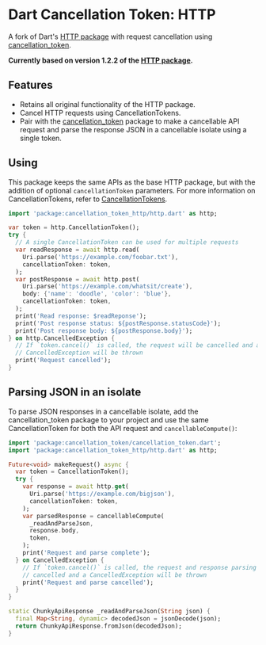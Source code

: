 # Dart Cancellation Token: HTTP

A fork of Dart's [HTTP package](https://pub.dev/packages/http) with request cancellation using [cancellation_token](https://pub.dev/packages/cancellation_token).

**Currently based on version 1.2.2 of the [HTTP package](https://pub.dev/packages/http/versions/1.2.2).**

## Features

* Retains all original functionality of the HTTP package.
* Cancel HTTP requests using CancellationTokens.
* Pair with the [cancellation_token](https://pub.dev/packages/cancellation_token) package to make a cancellable API request and parse the response JSON in a cancellable isolate using a single token.

## Using

This package keeps the same APIs as the base HTTP package, but with the addition of optional `cancellationToken` parameters. For more information on CancellationTokens, refer to [CancellationTokens](https://pub.dev/packages/cancellation_token#cancellation-tokens).

```dart
import 'package:cancellation_token_http/http.dart' as http;

var token = http.CancellationToken();
try {
  // A single CancellationToken can be used for multiple requests
  var readResponse = await http.read(
    Uri.parse('https://example.com/foobar.txt'),
    cancellationToken: token,
  );
  var postResponse = await http.post(
    Uri.parse('https://example.com/whatsit/create'),
    body: {'name': 'doodle', 'color': 'blue'},
    cancellationToken: token,
  );
  print('Read response: $readReponse');
  print('Post response status: ${postResponse.statusCode}');
  print('Post response body: ${postResponse.body}');
} on http.CancelledException {
  // If `token.cancel()` is called, the request will be cancelled and a
  // CancelledException will be thrown
  print('Request cancelled');
}
```

## Parsing JSON in an isolate

To parse JSON responses in a cancellable isolate, add the cancellation_token package to your project and use the same CancellationToken for both the API request and `cancellableCompute()`:

```dart
import 'package:cancellation_token/cancellation_token.dart';
import 'package:cancellation_token_http/http.dart' as http;

Future<void> makeRequest() async {
  var token = CancellationToken();
  try {
    var response = await http.get(
      Uri.parse('https://example.com/bigjson'),
      cancellationToken: token,
    );
    var parsedResponse = cancellableCompute(
      _readAndParseJson,
      response.body,
      token,
    );
    print('Request and parse complete');
  } on CancelledException {
    // If `token.cancel()` is called, the request and response parsing will be
    // cancelled and a CancelledException will be thrown
    print('Request and parse cancelled');
  }
}

static ChunkyApiResponse _readAndParseJson(String json) {
  final Map<String, dynamic> decodedJson = jsonDecode(json);
  return ChunkyApiResponse.fromJson(decodedJson);
}
```
